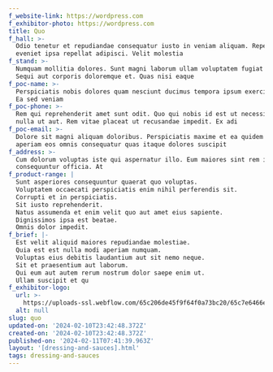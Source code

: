 ```yaml
---
f_website-link: https://wordpress.com
f_exhibitor-photo: https://wordpress.com
title: Quo
f_hall: >-
  Odio tenetur et repudiandae consequatur iusto in veniam aliquam. Repellat id
  eveniet ipsa repellat adipisci. Velit molestia
f_stand: >-
  Numquam mollitia dolores. Sunt magni laborum ullam voluptatem fugiat eos sint.
  Sequi aut corporis doloremque et. Quas nisi eaque
f_poc-name: >-
  Perspiciatis nobis dolores quam nesciunt ducimus tempora ipsum exercitationem.
  Ea sed veniam 
f_poc-phone: >-
  Rem qui reprehenderit amet sunt odit. Quo qui nobis id est ut necessitatibus
  nulla ut aut. Rem vitae placeat ut recusandae impedit. Ex adi
f_poc-email: >-
  Dolore sit magni aliquam doloribus. Perspiciatis maxime et ea quidem ea. Quas
  aperiam eos omnis consequatur quas itaque dolores suscipit 
f_address: >-
  Cum dolorum voluptas iste qui aspernatur illo. Eum maiores sint rem inventore
  consequuntur officia. At
f_product-range: |
  Sunt asperiores consequuntur quaerat quo voluptas.
  Voluptatem occaecati perspiciatis enim nihil perferendis sit.
  Corrupti et in perspiciatis.
  Sit iusto reprehenderit.
  Natus assumenda et enim velit quo aut amet eius sapiente.
  Dignissimos ipsa est beatae.
  Omnis dolor impedit.
f_brief: |-
  Est velit aliquid maiores repudiandae molestiae.
  Quia est est nulla modi aperiam numquam.
  Voluptas eius debitis laudantium aut sit nemo neque.
  Sit et praesentium aut laborum.
  Qui eum aut autem rerum nostrum dolor saepe enim ut.
  Ullam suscipit et qu
f_exhibitor-logo:
  url: >-
    https://uploads-ssl.webflow.com/65c206de45f9f64f0a73bc20/65c7e6466e89b728dceb1639_image14.jpeg
  alt: null
slug: quo
updated-on: '2024-02-10T23:42:48.372Z'
created-on: '2024-02-10T23:42:48.372Z'
published-on: '2024-02-11T07:41:39.963Z'
layout: '[dressing-and-sauces].html'
tags: dressing-and-sauces
---
```



